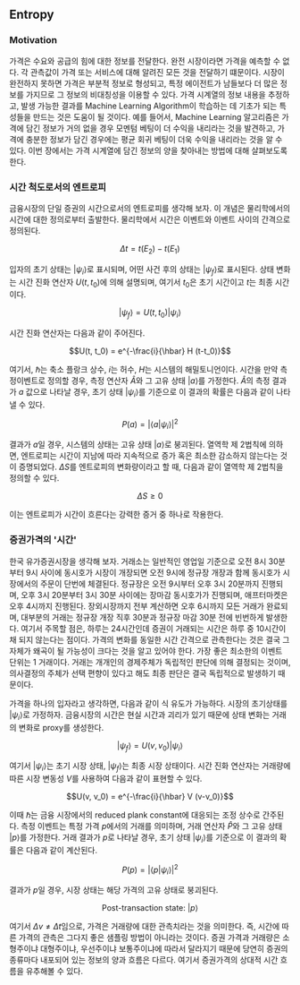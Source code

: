 ## Entropy

### Motivation

가격은 수요와 공급의 힘에 대한 정보를 전달한다. 완전 시장이라면 가격을 예측할 수 없다. 
각 관측값이 가격 또는 서비스에 대해 알려진 모든 것을 전달하기 떄문이다. 
시장이 완전하지 못하면 가격은 부분적 정보로 형성되고, 특정 에이전트가 남들보다 더 많은 정보를 가지므로 그 정보의 비대칭성을 이용할 수 있다. 
가격 시계열의 정보 내용을 추정하고, 발생 가능한 결과를 Machine Learning Algorithm이 학습하는 데 기초가 되는 특성들을 만드는 것은 도움이 될 것이다. 
예를 들어서, Machine  Learning 알고리즘은 가격에 담긴 정보가 거의 없을 경우 모멘텀 베팅이 더 수익을 내리라는 것을 발견하고, 가격에 충분한 정보가 담긴 경우에는 평균 회귀 베팅이 더욱 수익을 내리라는 것을 알 수 있다. 
이번 장에서는 가격 시계열에 담긴 정보의 양을 찾아내는 방법에 대해 살펴보도록 한다.

### 시간 척도로서의 엔트로피

금융시장의 단일 증권의 시간으로서의 엔트로피를 생각해 보자. 이 개념은 물리학에서의 시간에 대한 정의로부터 출발한다.
물리학에서 시간은 이벤트와 이벤트 사이의 간격으로 정의된다. 

$$\Delta t = t(E_2) - t(E_1)$$

입자의 초기 상태는 $|\psi_i\rangle$로 표시되며, 어떤 사건 후의 상태는 $|\psi_f\rangle$로 표시된다. 상태 변화는 시간 진화 연산자 $U(t, t_0)$에 의해 설명되며, 여기서 $t_0$은 초기 시간이고 $t$는 최종 시간이다.

$$|\psi_f\rangle = U(t, t_0) |\psi_i\rangle$$

시간 진화 연산자는 다음과 같이 주어진다.

$$U(t, t_0) = e^{-\frac{i}{\hbar} H (t-t_0)}$$

여기서, $\hbar$는 축소 플랑크 상수, $i$는 허수, $H$는 시스템의 해밀토니언이다. 
시간을 만약 측정이벤트로 정의할 경우, 측정 연산자 $\hat{A}$와 그 고유 상태 $|a\rangle$를 가정한다. 
$\hat{A}$의 측정 결과가 $a$ 값으로 나타날 경우, 초기 상태 $|\psi_i\rangle$를 기준으로 이 결과의 확률은 다음과 같이 나타낼 수 있다.

$$P(a) = |\langle a | \psi_i \rangle|^2$$

결과가 $a$일 경우, 시스템의 상태는 고유 상태 $|a\rangle$로 붕괴된다. 열역학 제 2법칙에 의하면, 엔트로피는 시간이 지남에 따라 지속적으로 증가 혹은 최소한 감소하지 않는다는 것이 증명되었다.
$\Delta S$를 엔트로피의 변화량이라고 할 때, 다음과 같이 열역학 제 2법칙을 정의할 수 있다.

$$\Delta S \geq 0$$

이는 엔트로피가 시간이 흐른다는 강력한 증거 중 하나로 작용한다.

### 증권가격의 '시간'

한국 유가증권시장을 생각해 보자. 거래소는 일반적인 영업일 기준으로 오전 8시 30분부터 9시 사이에 동시호가 시장이 개장되면 오전 9시에 정규장 개장과 함께 동시호가 시장에서의 주문이 단번에 체결된다.
정규장은 오전 9시부터 오후 3시 20분까지 진행되며, 오후 3시 20분부터 3시 30분 사이에는 장마감 동시호가가 진행되며, 애프터마켓은 오후 4시까지 진행된다.
장외시장까지 전부 계산하면 오후 6시까지 모든 거래가 완료되며, 대부분의 거래는 정규장 개장 직후 30분과 정규장 마감 30분 전에 빈번하게 발생한다. 
여기서 주목할 점은, 하루는 24시간인데 증권이 거래되는 시간은 하루 중 10시간이 채 되지 않는다는 점이다. 가격의 변화를 동일한 시간 간격으로 관측한다는 것은 결국 그 자체가 왜곡이 될 가능성이 크다는 것을 알고 있어야 한다. 
가장 좋은 최소한의 이벤트 단위는 1 거래이다. 거래는 개개인의 경제주체가 독립적인 판단에 의해 결정되는 것이며, 의사결정의 주체가 선택 편향이 있다고 해도 최종 판단은 결국 독립적으로 발생하기 때문이다.

가격을 하나의 입자라고 생각하면, 다음과 같이 식 유도가 가능하다. 시장의 초기상태를 $|\psi_i\rangle$로 가정하자. 금융시장의 시간은 현실 시간과 괴리가 있기 때문에 상태 변화는 거래의 변화로 proxy를 생성한다.

$$|\psi_f\rangle = U(v, v_0) |\psi_i \rangle$$

여기서 $|\psi_i\rangle$는 초기 시장 상태, $|\psi_f\rangle$는 최종 시장 상태이다. 시간 진화 연산자는 거래량에 따른 시장 변동성 $V$를 사용하여 다음과 같이 표현할 수 있다.

$$U(v, v_0) = e^{-\frac{i}{\hbar} V (v-v_0)}$$

이때 $\hbar$는 금융 시장에서의 reduced plank constant에 대응되는 조정 상수로 간주된다. 측정 이벤트는 특정 가격 $p$에서의 거래를 의미하며, 거래 연산자 $\hat{P}$와 그 고유 상태 $|p\rangle$를 가정한다. 거래 결과가 $p$로 나타날 경우, 초기 상태 $|\psi_i\rangle$를 기준으로 이 결과의 확률은 다음과 같이 계산된다.

$$P(p) = |\langle p | \psi_i \rangle|^2$$

결과가 $p$일 경우, 시장 상태는 해당 가격의 고유 상태로 붕괴된다.

$$\text{Post-transaction state: } |p\rangle$$

여기서 $\Delta v \neq \Delta t$임으로, 가격은 거래량에 대한 관측치라는 것을 의미한다. 즉, 시간에 따른 가격의 관측은 그다지 좋은 샘플링 방법이 아니라는 것이다. 증권 가격과 거래량은 소형주이냐 대형주이냐, 우선주이냐 보통주이냐에 따라서 달라지기 때문에 당연히 증권의 종류마다 내포되어 있는 정보의 양과 흐름은 다르다. 여기서 증권가격의 상대적 시간 흐름을 유추해볼 수 있다.


